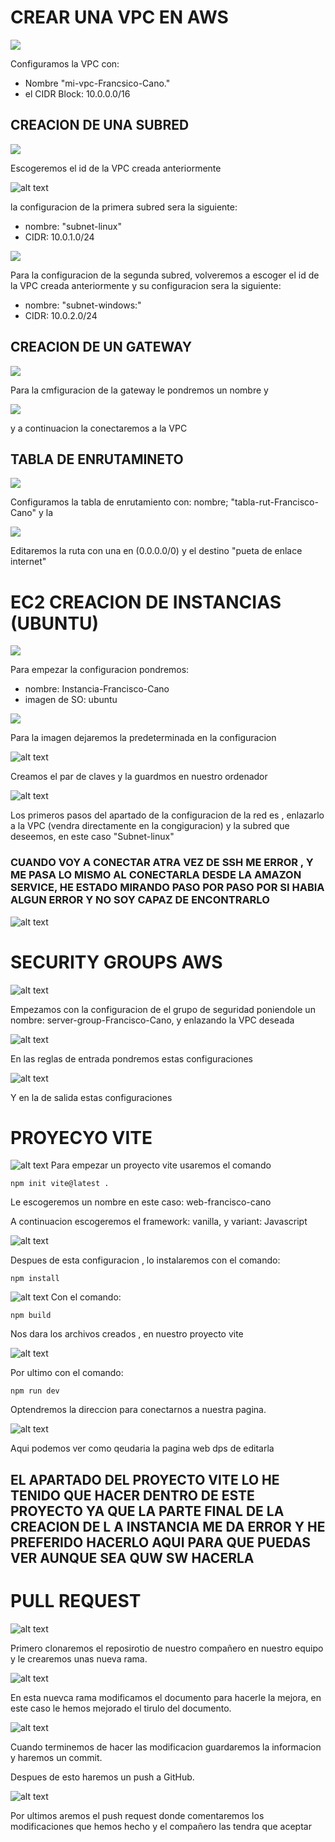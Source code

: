 # CREAR UNA VPC EN AWS
![](./imagenes/image.png)

Configuramos la VPC con:
- Nombre "mi-vpc-Francsico-Cano." 
- el CIDR Block: 10.0.0.0/16

## CREACION DE UNA SUBRED
![](./imagenes/nombre-subred.png)

Escogeremos el id de la VPC creada anteriormente

![alt text](./imagenes/config-real.png)

la configuracion de la primera subred sera la siguiente:
- nombre: "subnet-linux"
- CIDR: 10.0.1.0/24


![](./imagenes/config-2.png)

Para la configuracion de la segunda subred, volveremos a escoger el id de la VPC creada anteriormente y su configuracion sera la siguiente:

- nombre: "subnet-windows:"
- CIDR: 10.0.2.0/24

## CREACION DE UN GATEWAY

![](./imagenes/gatwey.png) 

Para la cmfiguracion de la gateway le pondremos un nombre y 

![](./imagenes/vpc-gatwey.png)

y a continuacion la conectaremos a la VPC

## TABLA DE ENRUTAMINETO

![](./imagenes/tablas-rut.png)

Configuramos la tabla de enrutamiento con: 
 nombre; "tabla-rut-Francisco-Cano" y la 
 
![](./imagenes/edit-ruta.png)

Editaremos la ruta con una en (0.0.0.0/0) y el destino "pueta de enlace internet"
 
# EC2 CREACION DE INSTANCIAS (UBUNTU)

![](./imagenes/configuracion-ec2-1.png)

Para empezar la configuracion pondremos:

- nombre: Instancia-Francisco-Cano
- imagen de SO: ubuntu

![](./imagenes/imagen-pred.png)

Para la imagen dejaremos la predeterminada en la configuracion

![alt text](./imagenes/claves.png)

Creamos el par de claves y la guardmos en nuestro ordenador

![alt text](./imagenes/cong-red-2.png)

Los primeros pasos del apartado de la configuracion de la red es , enlazarlo a la VPC (vendra directamente en la congiguracion) y la subred que deseemos, en este caso "Subnet-linux"

### CUANDO VOY A CONECTAR ATRA VEZ DE SSH ME ERROR , Y ME PASA LO MISMO AL CONECTARLA DESDE LA AMAZON SERVICE, HE ESTADO MIRANDO PASO POR PASO POR SI HABIA ALGUN ERROR Y NO SOY CAPAZ DE ENCONTRARLO

![alt text](./imagenes/error.png)




# SECURITY GROUPS AWS 

![alt text](./imagenes/config-seguridad.png)

Empezamos con la configuracion de el grupo de seguridad poniendole un nombre: server-group-Francisco-Cano, y enlazando la VPC deseada

![alt text](./imagenes/entrada.png)

En las reglas de entrada pondremos estas configuraciones 

![alt text](./imagenes/salida.png)

Y en la de salida estas configuraciones

# PROYECYO VITE

![alt text](./imagenes/vite-1.png)
Para empezar un proyecto vite usaremos el comando

```
npm init vite@latest .

```

Le escogeremos un nombre en este caso: web-francisco-cano

A continuacion escogeremos el framework: vanilla, y variant: Javascript

![alt text](./imagenes/vite-install.png)

Despues de esta configuracion , lo instalaremos con el comando:
```
npm install
```
![alt text](./imagenes/final-final-vite.png)
Con el comando:
```
npm build
```
Nos dara los archivos creados , en nuestro proyecto vite

![alt text](./imagenes/vite-final.png)

Por ultimo con el comando: 
```
npm run dev 
```
Optendremos la direccion para conectarnos a nuestra pagina.

![alt text](./imagenes/pagina-web.png)

Aqui podemos ver como qeudaria la pagina web dps de editarla

## EL APARTADO DEL PROYECTO VITE LO HE TENIDO QUE HACER DENTRO DE ESTE PROYECTO YA QUE LA PARTE FINAL DE LA CREACION DE L A INSTANCIA ME DA ERROR Y HE PREFERIDO HACERLO AQUI PARA QUE PUEDAS VER AUNQUE SEA QUW SW HACERLA

# PULL REQUEST

![alt text](./imagenes/1-real.png)

Primero clonaremos el reposirotio de nuestro compañero en nuestro equipo y le crearemos unas nueva rama.

![alt text](./imagenes/1.png)

En esta nuevca rama modificamos el documento para hacerle la mejora, en este caso le hemos mejorado el tirulo del documento.

![alt text](./imagenes/2.png)

Cuando terminemos de hacer las modificacion guardaremos la informacion y haremos un commit.

Despues de esto haremos un push a GitHub.

![alt text](./imagenes/3.png)

Por ultimos aremos el push request donde comentaremos los modificaciones que hemos hecho y el compañero las tendra que aceptar 
